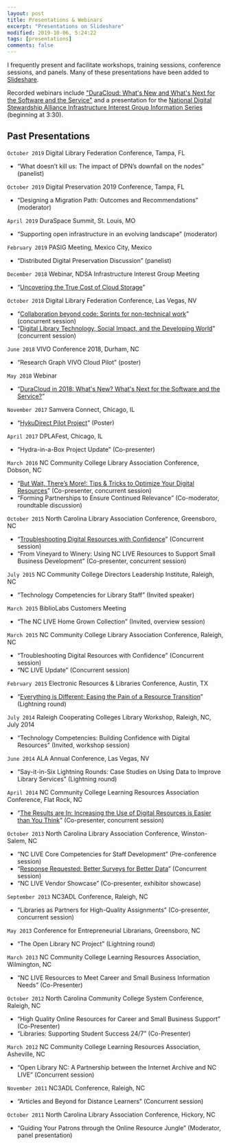 ```yaml
---
layout: post
title: Presentations & Webinars
excerpt: "Presentations on Slideshare"
modified: 2019-10-06, 5:24:22
tags: [presentations]
comments: false
---
```


I frequently present and facilitate workshops, training sessions, conference sessions, and panels. Many of these presentations have been added to [Slideshare](https://www.slideshare.net/HeatherGreerKlein). 

Recorded webinars include ["DuraCloud: What's New and What's Next for the Software and the Service"](https://youtu.be/KSICFYf-qYI) and a presentation for the [National Digital Stewardship Alliance Infrastructure Interest Group Information Series](https://youtu.be/JiviyDF7iRo)   (beginning at 3:30).

## Past Presentations
`October 2019`
Digital Library Federation Conference, Tampa, FL  
  - “What doesn’t kill us: The impact of DPN’s downfall on the nodes” (panelist)  
  
`October 2019`
Digital Preservation 2019 Conference, Tampa, FL  
  - “Designing a Migration Path: Outcomes and Recommendations” (moderator) 
  
`April 2019`
DuraSpace Summit, St. Louis, MO
  - “Supporting open infrastructure in an evolving landscape” (moderator) 
  
`February 2019`
PASIG Meeting, Mexico City, Mexico
  - “Distributed Digital Preservation Discussion” (panelist)  
  
`December 2018`
Webinar, NDSA Infrastructure Interest Group Meeting
  - “[Uncovering the True Cost of Cloud Storage](https://youtu.be/JiviyDF7iRo)” 
  
`October 2018`
Digital Library Federation Conference, Las Vegas, NV  
  - “[Collaboration beyond code: Sprints for non-technical work](https://osf.io/s7knx/)” (concurrent session)  
  - “[Digital Library Technology, Social Impact, and the Developing World](https://osf.io/6d7ny/)” (concurrent session)  
  
`June 2018`
VIVO Conference 2018, Durham, NC
  - “Research Graph VIVO Cloud Pilot” (poster)   
  
`May 2018`
Webinar 
  - “[DuraCloud in 2018: What's New? What's Next for the Software and the Service?](https://www.youtube.com/watch?v=KSICFYf-qYI)” 
  
`November 2017`
Samvera Connect, Chicago, IL  
  - “[HykuDirect Pilot Project](https://www.slideshare.net/HeatherGreerKlein/hyku-direct-pilot-poster-samvera-connect-2017)” (Poster)
  
`April 2017`
DPLAFest, Chicago, IL
  - “Hydra-in-a-Box Project Update” (Co-presenter)  
  
`March 2016`
NC Community College Library Association Conference, Dobson, NC  
  - “[But Wait, There’s More!: Tips & Tricks to Optimize Your Digital Resources](http://www.slideshare.net/HeatherGreerKlein/tips-and-tricks-to-optimize-your-digital-resources)” (Co-presenter, concurrent session)  
  - “Forming Partnerships to Ensure Continued Relevance” (Co-moderator, roundtable discussion)  

`October 2015`
North Carolina Library Association Conference, Greensboro, NC  
  - “[Troubleshooting Digital Resources with Confidence](http://www.slideshare.net/HeatherGreerKlein/troubleshooting-digital-resources-with-confidence)” (Concurrent session)  
  - “From Vineyard to Winery: Using NC LIVE Resources to Support Small Business Development” (Co-presenter, concurrent session)  

`July 2015`
NC Community College Directors Leadership Institute, Raleigh, NC  
  - “Technology Competencies for Library Staff” (Invited speaker)  

`March 2015`
BiblioLabs Customers Meeting  
  - “The NC LIVE Home Grown Collection” (Invited, overview session)  

`March 2015`
NC Community College Library Association Conference, Raleigh, NC  
  - “Troubleshooting Digital Resources with Confidence” (Concurrent session)  
  - “NC LIVE Update” (Concurrent session)  

`February 2015`
Electronic Resources & Libraries Conference, Austin, TX  
  - “[Everything is Different: Easing the Pain of a Resource Transition](http://www.slideshare.net/HeatherGreerKlein/everything-is-different-easing-the-pain-of-a-resource-transition)” (Lightning round)  

`July 2014`
Raleigh Cooperating Colleges Library Workshop, Raleigh, NC, July 2014  
  - “Technology Competencies: Building Confidence with Digital Resources” (Invited, workshop session)  

`June 2014`
ALA Annual Conference, Las Vegas, NV  
  - “Say-it-in-Six Lightning Rounds: Case Studies on Using Data to Improve Library Services” (Lightning round)  

`April 2014`
NC Community College Learning Resources Association Conference, Flat Rock, NC  
  - “[The Results are In: Increasing the Use of Digital Resources is Easier than You Think](http://www.slideshare.net/secret/dDLeFMvxZJxAx8)” (Co-presenter, concurrent session)  

`October 2013`
North Carolina Library Association Conference, Winston-Salem, NC  
  - “NC LIVE Core Competencies for Staff Development” (Pre-conference session)  
  - “[Response Requested: Better Surveys for Better Data](http://www.slideshare.net/secret/HgfE6HwrAHY2pD)” (Concurrent session)  
  - “NC LIVE Vendor Showcase” (Co-presenter, exhibitor showcase)  

`September 2013`
NC3ADL Conference, Raleigh, NC  
  - “Libraries as Partners for High-Quality Assignments” (Co-presenter, concurrent session)  

`May 2013`
Conference for Entrepreneurial Librarians, Greensboro, NC  
  - “The Open Library NC Project” (Lightning round)  

`March 2013`
NC Community College Learning Resources Association, Wilmington, NC  
  - “NC LIVE Resources to Meet Career and Small Business Information Needs” (Co-Presenter)  

`October 2012`
North Carolina Community College System Conference, Raleigh, NC  
  - “High Quality Online Resources for Career and Small Business Support” (Co-Presenter)  
  - “Libraries: Supporting Student Success 24/7” (Co-Presenter)  

`March 2012`
NC Community College Learning Resources Association, Asheville, NC  
  - “Open Library NC: A Partnership between the Internet Archive and NC LIVE” (Concurrent session)  

`November 2011`
NC3ADL Conference, Raleigh, NC  
  - “Articles and Beyond for Distance Learners” (Concurrent session)  

`October 2011`
North Carolina Library Association Conference, Hickory, NC  
- “Guiding Your Patrons through the Online Resource Jungle” (Moderator, panel presentation)  
